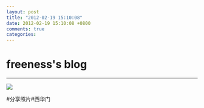 ```yaml
---
layout: post
title: "2012-02-19 15:10:08"
date: 2012-02-19 15:10:08 +0800
comments: true
categories: 
---
```


# freeness's blog

----------

![](http://okqmqrbgo.bkt.clouddn.com/201202191510081.jpg)

>
\#分享照片\#西华门